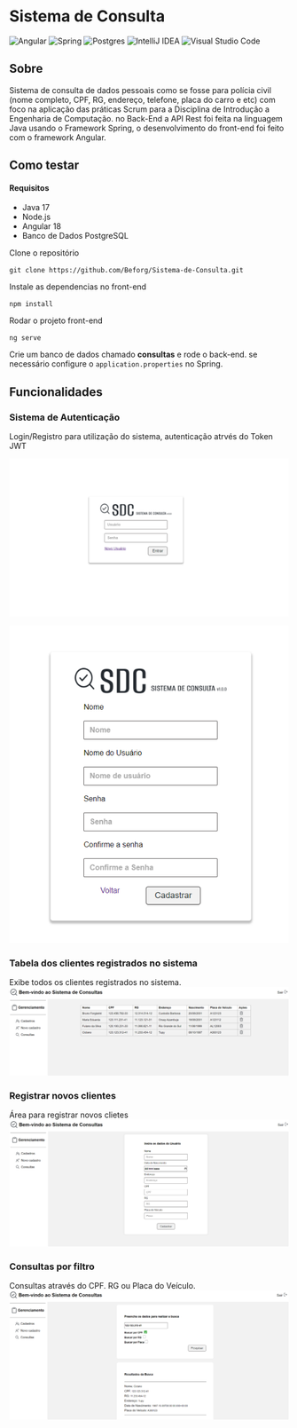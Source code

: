 # Sistema de Consulta
![Angular](https://img.shields.io/badge/angular-%23DD0031.svg?style=for-the-badge&logo=angular&logoColor=white) ![Spring](https://img.shields.io/badge/spring-%236DB33F.svg?style=for-the-badge&logo=spring&logoColor=white) ![Postgres](https://img.shields.io/badge/postgres-%23316192.svg?style=for-the-badge&logo=postgresql&logoColor=white) ![IntelliJ IDEA](https://img.shields.io/badge/IntelliJIDEA-000000.svg?style=for-the-badge&logo=intellij-idea&logoColor=white) ![Visual Studio Code](https://img.shields.io/badge/Visual%20Studio%20Code-0078d7.svg?style=for-the-badge&logo=visual-studio-code&logoColor=white)

## Sobre
Sistema de consulta de dados pessoais como se fosse para polícia civil (nome completo, CPF, RG, endereço, telefone, placa do carro e etc) com foco na aplicação das práticas Scrum para a Disciplina de Introdução a Engenharia de Computação. no Back-End a API Rest foi feita na linguagem Java usando o Framework Spring, o desenvolvimento do front-end foi feito com o framework Angular.

## Como testar

#### Requisitos
- Java 17
- Node.js
- Angular 18
- Banco de Dados PostgreSQL

Clone o repositório

```
git clone https://github.com/Beforg/Sistema-de-Consulta.git
```

Instale as dependencias no front-end
```
npm install
```

Rodar o projeto front-end
```
ng serve
```

Crie um banco de dados chamado **consultas** e rode o back-end. se necessário configure o ``application.properties`` no Spring.

## Funcionalidades

### Sistema de Autenticação 

Login/Registro para utilização do sistema, autenticação atrvés do Token JWT

![](https://github.com/Beforg/assets/blob/main/sdc/1.png)

![](https://github.com/Beforg/assets/blob/main/sdc/2.png)

### Tabela dos clientes registrados no sistema

Exibe todos os clientes registrados no sistema.
![](https://github.com/Beforg/assets/blob/main/sdc/3.png)

### Registrar novos clientes
Área para registrar novos clietes
![](https://github.com/Beforg/assets/blob/main/sdc/4.png)

### Consultas por filtro
Consultas através do CPF. RG ou Placa do Veículo.
![](https://github.com/Beforg/assets/blob/main/sdc/5.png)
